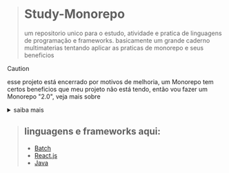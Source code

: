 > # Study-Monorepo
> um repositorio unico para o estudo, atividade e pratica de linguagens de programação e frameworks. basicamente um grande caderno multimaterias tentando aplicar as praticas de monorepo e seus beneficios

>[!CAUTION]
>esse projeto está encerrado por motivos de melhoria, um Monorepo tem certos beneficios que meu projeto não está tendo, então vou fazer um Monorepo "2.0", veja mais sobre

<details>
 <summary> saiba mais </summary>

estou fazendo alguns ajustes no projeto pois depois de estudar mais sobre monorepo percebi que estava fazendo errado.

o Monorepo tem algumas carcateristicas mas basicamente é todos os projetos em um lugar só, isso é dificil de quantificar e avaliar então vamos focar nos beneficos.

os beneficios de um Monorepo são:
---------------------------------------------------------------------------------------------

 - compartilhamento de codigo
   > o monorepo promove o compartilhamento e a reutilização de codigo de forma mais facil por conseguir isolar componentes reutilizaveis
   > e chamar de forma simples com imports locais
 - rastreio de git
   > o monorepo facilita o rastreio de commits em branchs diferentes por reunir tudo em um local só, utilizando plugins e ferramentas
   > de analis de commits você consegue ter todo o controle de todos os projetos compartilhados.
 - manter o codigo atualizado
   > o monorepo obriga você manter o codigo atualizado por conta do primeiro beneficio, quando vc tem componentes isolados e atualiza um deles
   > todos os locais onde você está importando e usando ficara com warnings ou causando erros o que facilita você localizar e atualizar todas
   > as implementações que você fez com aquele componente, dessa forma mantem seu codigo sempre atualizado
 - segurança
   > por você ter todos os projetos em um unico ambiente, sempre que você atualizar o ambiente (atualizando uma linguagem ou uma tecnologia) você
   > será obrigado a atualizar os codigos defasados, forçando você a não ter sistemas legado e vulneraveis a falhas antigas

beneficios especificos da minha modalidade de monorepo
---------------------------------------------------------------------------------------------
 - reunir o conteudo de estudo
   > fica facil rever algum conceito especifico ou algum codigo que fiz só uma vez por saber onde ele está
 - contexto de ia
   > qualquer ia que eu va utilizar para AI pair programing (programação em pares com ia) que tenha acesso a source do projeto
   > vai ler e entender todos os projetos e os componentes que eu utilizo e isso constroi uma ia mais personalizada para meu nivel
   > sugerindo codigos e soluções mais proximas doq eu tenha feito ou aprendido
 - indexar e sumarizar os conteudos
   > criando listas em readme.md com compatibilidade com o github e outros gerenciadores de git com os meus projetos, descrições e
   > os conteudos facilita eu encontrar o que eu quero e organizar tudo. o que acontece muito e iria acontecer comigo em algum momento
   > é começar a ter 100 repositorios com um monte de coisa só de teste e estudo que eu nunca vou encontrar quando precisar.
   > dessa forma eu adiciono um contexto aos meus codigos e consigo verifica-los e manipula-los facilmente.
   > abaixo na versão antiga tem um exemplo disso.


   então, muito lindo o uso de monorepo né ? principalmente para esse tipo de uso, estudos, mas eis o problema.
   se você analisar a arquitetura dos repositorios atualmente e o historico de commits você vai entender, eu não tenho __NENHUM__ desses
   beneficios porq o meu monorepo não ta tendo a parte do monolitic, ele não ta sendo compartilhado pois ele esta dividido em linguagens
   diferentes. dentro de cada linguagem eu tenho sim um monorepo, e isso vai ser muito bom porq ai sim eu vou ter um monorepo mas atualmente
   o que eu tenho, de forma resumida, é um portifolio mal feito se passando como monorepo.

   é importante reconhecer os erros e mais importante ainda evoluir com eles, não vou abandonar a ideia, mas vou fazer funcionar.
   estou criando os repositorios atualizados para meu monorepo eficaz e vou listar-los aqui.

 
</details>


> ## linguagens e frameworks aqui:
> - [Batch](./Batch/README.md) 
> - [React.js](./React.js/README.md) 
> - [Java](./Java/README.md) 
